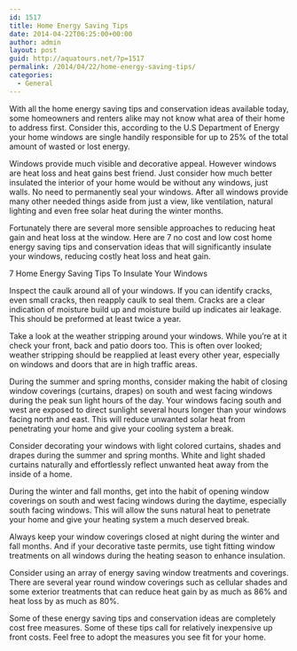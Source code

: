 ```yaml
---
id: 1517
title: Home Energy Saving Tips
date: 2014-04-22T06:25:00+00:00
author: admin
layout: post
guid: http://aquatours.net/?p=1517
permalink: /2014/04/22/home-energy-saving-tips/
categories:
  - General
---
```

With all the home energy saving tips and conservation ideas available today, some homeowners and renters alike may not know what area of their home to address first. Consider this, according to the U.S Department of Energy your home windows are single handily responsible for up to 25% of the total amount of wasted or lost energy.

Windows provide much visible and decorative appeal. However windows are heat loss and heat gains best friend. Just consider how much better insulated the interior of your home would be without any windows, just walls. No need to permanently seal your windows. After all windows provide many other needed things aside from just a view, like ventilation, natural lighting and even free solar heat during the winter months.

Fortunately there are several more sensible approaches to reducing heat gain and heat loss at the window. Here are 7 no cost and low cost home energy saving tips and conservation ideas that will significantly insulate your windows, reducing costly heat loss and heat gain.

7 Home Energy Saving Tips To Insulate Your Windows

Inspect the caulk around all of your windows. If you can identify cracks, even small cracks, then reapply caulk to seal them. Cracks are a clear indication of moisture build up and moisture build up indicates air leakage. This should be preformed at least twice a year.

Take a look at the weather stripping around your windows. While you&#8217;re at it check your front, back and patio doors too. This is often over looked; weather stripping should be reapplied at least every other year, especially on windows and doors that are in high traffic areas.

During the summer and spring months, consider making the habit of closing window coverings (curtains, drapes) on south and west facing windows during the peak sun light hours of the day. Your windows facing south and west are exposed to direct sunlight several hours longer than your windows facing north and east. This will reduce unwanted solar heat from penetrating your home and give your cooling system a break.

Consider decorating your windows with light colored curtains, shades and drapes during the summer and spring months. White and light shaded curtains naturally and effortlessly reflect unwanted heat away from the inside of a home.

During the winter and fall months, get into the habit of opening window coverings on south and west facing windows during the daytime, especially south facing windows. This will allow the suns natural heat to penetrate your home and give your heating system a much deserved break.

Always keep your window coverings closed at night during the winter and fall months. And if your decorative taste permits, use tight fitting window treatments on all windows during the heating season to enhance insulation.

Consider using an array of energy saving window treatments and coverings. There are several year round window coverings such as cellular shades and some exterior treatments that can reduce heat gain by as much as 86% and heat loss by as much as 80%.

Some of these energy saving tips and conservation ideas are completely cost free measures. Some of these tips call for relatively inexpensive up front costs. Feel free to adopt the measures you see fit for your home.